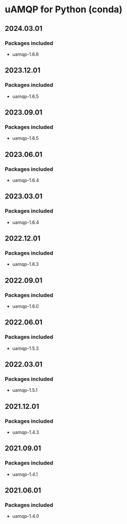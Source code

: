 # uAMQP for Python (conda)

## 2024.03.01

### Packages included

- uamqp-1.6.8

## 2023.12.01

### Packages included

- uamqp-1.6.5

## 2023.09.01

### Packages included

- uamqp-1.6.5

## 2023.06.01

### Packages included

- uamqp-1.6.4

## 2023.03.01

### Packages included

- uamqp-1.6.4

## 2022.12.01

### Packages included

- uamqp-1.6.3

## 2022.09.01

### Packages included

- uamqp-1.6.0

## 2022.06.01

### Packages included

- uamqp-1.5.3

## 2022.03.01

### Packages included

- uamqp-1.5.1

## 2021.12.01

### Packages included

- uamqp-1.4.3

## 2021.09.01

### Packages included

- uamqp-1.4.1

## 2021.06.01

### Packages included

- uamqp-1.4.0
